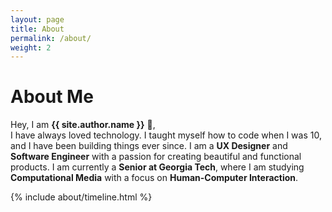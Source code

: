 ```yaml
---
layout: page
title: About
permalink: /about/
weight: 2
---
```


# **About Me**

Hey, I am **{{ site.author.name }}** :wave:,<br>
I have always loved technology. I taught myself how to code when I was 10, and I have been building things ever since. I am a **UX Designer** and **Software Engineer** with a passion for creating beautiful and functional products. I am currently a **Senior at Georgia Tech**, where I am studying **Computational Media** with a focus on **Human-Computer Interaction**.

<!-- <div class="row">
{% include about/skills.html title="Programming Skills" source=site.data.programming-skills %}
{% include about/skills.html title="Other Skills" source=site.data.other-skills %}
</div> -->

<div class="row">
{% include about/timeline.html %}
</div>